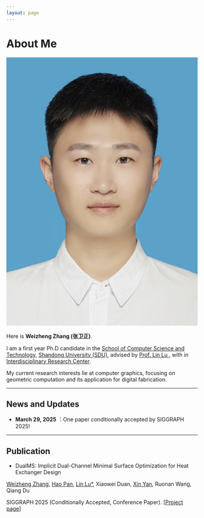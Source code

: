 ```yaml
---
layout: page
---
```


# About Me

<img src="./weizhengzhang.jpg" class="floatpic">

Here is **Weizheng Zhang (张卫正)**.<br>

I am a first year Ph.D candidate in the [School of Computer Science and Technology](http://www.cs.sdu.edu.cn/), [Shandong University (SDU)](http://www.sdu.edu.cn/), advised by [Prof. Lin Lu ](http://irc.cs.sdu.edu.cn/~lulin/index.html), with in [Interdisciplinary Research Center](http://irc.cs.sdu.edu.cn/).

My current research interests lie at computer graphics, focusing on geometric computation and its application for digital fabrication.



---

## News and Updates

- **March 29, 2025** ：One paper conditionally accepted by SIGGRAPH 2025!



---

## Publication

-  DualMS: Implicit Dual-Channel Minimal Surface Optimization for Heat Exchanger Design<br>

  [Weizheng Zhang](https://weizheng-zhang.github.io), [Hao Pan](https://haopan.github.io/), [Lin Lu*](http://irc.cs.sdu.edu.cn/~lulin/index.html), Xiaowei Duan, [Xin Yan](https://ringednebulae.github.io/personal-webpage/), Ruonan Wang, Qiang Du

  SIGGRAPH 2025 (Conditionally Accepted, Conference Paper). [[Project page]()]



